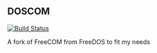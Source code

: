 ## DOSCOM

[![Build Status](https://travis-ci.com/puntillol59/doscom.svg?branch=master)](https://travis-ci.com/puntillol59/doscom)

A fork of FreeCOM from FreeDOS to fit my needs
